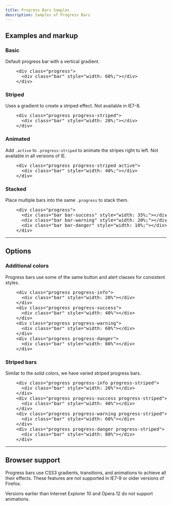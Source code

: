 ```yaml
---
title: Progress Bars Samples
description: Samples of Progress Bars
---
```


<section id="progress">

  <h2>Examples and markup</h2>

  <h3>Basic</h3>
  <p>Default progress bar with a vertical gradient.</p>
  <div class="bs-docs-example">
    <div class="progress">
      <div class="bar" style="width: 60%;"></div>
    </div>
  </div>
          
<pre class="prettyprint linenums">
    &lt;div class="progress"&gt;
      &lt;div class="bar" style="width: 60%;"&gt;&lt;/div&gt;
    &lt;/div&gt;
</pre>

  <h3>Striped</h3>
  <p>Uses a gradient to create a striped effect. Not available in IE7-8.</p>
  <div class="bs-docs-example">
    <div class="progress progress-striped">
      <div class="bar" style="width: 20%;"></div>
    </div>
  </div>
          
<pre class="prettyprint linenums">
    &lt;div class="progress progress-striped"&gt;
      &lt;div class="bar" style="width: 20%;"&gt;&lt;/div&gt;
    &lt;/div&gt;
</pre>

  <h3>Animated</h3>
  <p>Add <code>.active</code> to <code>.progress-striped</code> to animate the stripes right to left. Not available in all versions of IE.</p>
  <div class="bs-docs-example">
    <div class="progress progress-striped active">
      <div class="bar" style="width: 45%"></div>
    </div>
  </div>
          
<pre class="prettyprint linenums">
    &lt;div class="progress progress-striped active"&gt;
      &lt;div class="bar" style="width: 40%;"&gt;&lt;/div&gt;
    &lt;/div&gt;
</pre>

  <h3>Stacked</h3>
  <p>Place multiple bars into the same <code>.progress</code> to stack them.</p>
  <div class="bs-docs-example">
    <div class="progress">
      <div class="bar bar-success" style="width: 35%"></div>
      <div class="bar bar-warning" style="width: 20%"></div>
      <div class="bar bar-danger" style="width: 10%"></div>
    </div>
  </div>
          
<pre class="prettyprint linenums">
    &lt;div class="progress"&gt;
      &lt;div class="bar bar-success" style="width: 35%;"&gt;&lt;/div&gt;
      &lt;div class="bar bar-warning" style="width: 20%;"&gt;&lt;/div&gt;
      &lt;div class="bar bar-danger" style="width: 10%;"&gt;&lt;/div&gt;
    &lt;/div&gt;
</pre>


  <hr class="bs-docs-separator">


  <h2>Options</h2>

  <h3>Additional colors</h3>
  <p>Progress bars use some of the same button and alert classes for consistent styles.</p>
  <div class="bs-docs-example">
    <div class="progress progress-info" style="margin-bottom: 9px;">
      <div class="bar" style="width: 20%"></div>
    </div>
    <div class="progress progress-success" style="margin-bottom: 9px;">
      <div class="bar" style="width: 40%"></div>
    </div>
    <div class="progress progress-warning" style="margin-bottom: 9px;">
      <div class="bar" style="width: 60%"></div>
    </div>
    <div class="progress progress-danger">
      <div class="bar" style="width: 80%"></div>
    </div>
  </div>
          
<pre class="prettyprint linenums">
    &lt;div class="progress progress-info"&gt;
      &lt;div class="bar" style="width: 20%"&gt;&lt;/div&gt;
    &lt;/div&gt;
    &lt;div class="progress progress-success"&gt;
      &lt;div class="bar" style="width: 40%"&gt;&lt;/div&gt;
    &lt;/div&gt;
    &lt;div class="progress progress-warning"&gt;
      &lt;div class="bar" style="width: 60%"&gt;&lt;/div&gt;
    &lt;/div&gt;
    &lt;div class="progress progress-danger"&gt;
      &lt;div class="bar" style="width: 80%"&gt;&lt;/div&gt;
    &lt;/div&gt;
</pre>

  <h3>Striped bars</h3>
  <p>Similar to the solid colors, we have varied striped progress bars.</p>
  <div class="bs-docs-example">
    <div class="progress progress-info progress-striped" style="margin-bottom: 9px;">
      <div class="bar" style="width: 20%"></div>
    </div>
    <div class="progress progress-success progress-striped" style="margin-bottom: 9px;">
      <div class="bar" style="width: 40%"></div>
    </div>
    <div class="progress progress-warning progress-striped" style="margin-bottom: 9px;">
      <div class="bar" style="width: 60%"></div>
    </div>
    <div class="progress progress-danger progress-striped">
      <div class="bar" style="width: 80%"></div>
    </div>
  </div>
          
<pre class="prettyprint linenums">
    &lt;div class="progress progress-info progress-striped"&gt;
      &lt;div class="bar" style="width: 20%"&gt;&lt;/div&gt;
    &lt;/div&gt;
    &lt;div class="progress progress-success progress-striped"&gt;
      &lt;div class="bar" style="width: 40%"&gt;&lt;/div&gt;
    &lt;/div&gt;
    &lt;div class="progress progress-warning progress-striped"&gt;
      &lt;div class="bar" style="width: 60%"&gt;&lt;/div&gt;
    &lt;/div&gt;
    &lt;div class="progress progress-danger progress-striped"&gt;
      &lt;div class="bar" style="width: 80%"&gt;&lt;/div&gt;
    &lt;/div&gt;
</pre>

  <hr class="bs-docs-separator">

  <h2>Browser support</h2>
  <p>Progress bars use CSS3 gradients, transitions, and animations to achieve all their effects. These features are not supported in IE7-9 or older versions of Firefox.</p>
  <p>Versions earlier than Internet Explorer 10 and Opera 12 do not support animations.</p>

</section>
